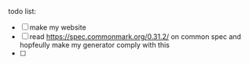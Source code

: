 todo list:

- [ ] make my website       
- [ ] read https://spec.commonmark.org/0.31.2/ on common spec and hopfeully make my generator comply with this     
- [ ]   



